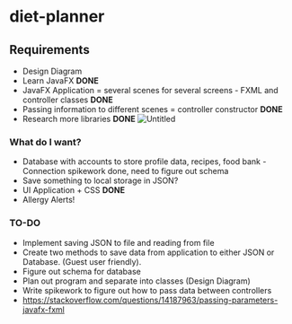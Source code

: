 # diet-planner
## Requirements
* Design Diagram
* Learn JavaFX **DONE**
* JavaFX Application = several scenes for several screens - FXML and controller classes **DONE**
* Passing information to different scenes = controller constructor **DONE**
* Research more libraries **DONE**
![Untitled](https://user-images.githubusercontent.com/79415930/116477226-3b548680-a874-11eb-9a6b-a43bf9132909.png)

### What do I want?
* Database with accounts to store profile data, recipes, food bank - Connection spikework done, need to figure out schema 
* Save something to local storage in JSON? 
* UI Application + CSS **DONE**
* Allergy Alerts!

### TO-DO
* Implement saving JSON to file and reading from file
* Create two methods to save data from application to either JSON or Database. (Guest user friendly).
* Figure out schema for database
* Plan out program and separate into classes (Design Diagram)
* Write spikework to figure out how to pass data between controllers
* https://stackoverflow.com/questions/14187963/passing-parameters-javafx-fxml
